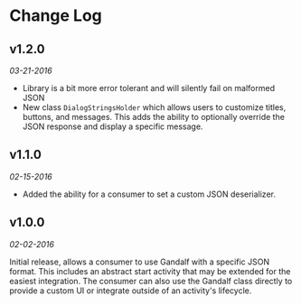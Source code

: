 # Change Log

## v1.2.0

_03-21-2016_

- Library is a bit more error tolerant and will silently fail on malformed JSON
- New class `DialogStringsHolder` which allows users to customize titles, buttons, and messages. This adds the ability to optionally override the JSON response and display a specific message.

## v1.1.0

_02-15-2016_

- Added the ability for a consumer to set a custom JSON deserializer.

## v1.0.0

_02-02-2016_

Initial release, allows a consumer to use Gandalf with a specific JSON format. This includes an abstract start activity that may be extended for the easiest integration. The consumer can also use the Gandalf class directly to provide a custom UI or integrate outside of an activity's lifecycle. 